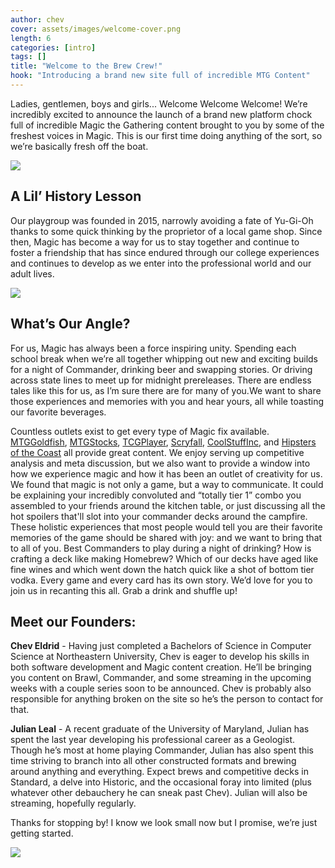 ```yaml
---
author: chev
cover: assets/images/welcome-cover.png
length: 6
categories: [intro]
tags: []
title: "Welcome to the Brew Crew!"
hook: "Introducing a brand new site full of incredible MTG Content"
---
```

Ladies, gentlemen, boys and girls... Welcome Welcome Welcome! We’re incredibly excited to announce the launch of a brand new platform chock full of incredible Magic the Gathering content brought to you by some of the freshest voices in Magic. This is our first time doing anything of the sort, so we’re basically fresh off the boat.

<div class="text-center">
    <img src="https://media.giphy.com/media/GCLlQnV7wzKLu/giphy.gif" style="max-width: 50%" class="img-fluid">
</div>

## A Lil’ History Lesson
Our playgroup was founded in 2015, narrowly avoiding a fate of Yu-Gi-Oh thanks to some quick thinking by the proprietor of a local game shop. Since then, Magic has become a way for us to stay together and continue to foster a friendship that has since endured through our college experiences and continues to develop as we enter into the professional world and our adult lives. 

<div class="text-center">
    <img src="https://media.giphy.com/media/l41lZD0i4UU9PkDJe/giphy.gif" style="max-width: 50%" class="img-fluid">
</div>


## What’s Our Angle?
For us, Magic has always been a force inspiring unity. Spending each school break when we’re all together whipping out new and exciting builds for a night of Commander, drinking beer and swapping stories. Or driving across state lines to meet up for midnight prereleases. There are endless tales like this for us, as I’m sure there are for many of you.We want to share those experiences and memories with you and hear yours, all while toasting our favorite beverages. 

Countless outlets exist to get every type of Magic fix available.
<a href="https://www.mtggoldfish.com/" target="_blank">MTGGoldfish</a>,
<a href="https://www.mtgstocks.com/news" target="_blank">MTGStocks</a>,
<a href="https://www.tcgplayer.com/" target="_blank">TCGPlayer</a>,
<a href="https://scryfall.com/" target="_blank">Scryfall</a>,
<a href="https://www.coolstuffinc.com/" target="_blank">CoolStuffInc</a>, and
<a href="https://www.hipstersofthecoast.com/" target="_blank">Hipsters of the Coast</a> all provide great content. We enjoy serving up competitive analysis and meta discussion, but we also want to provide a window into how we experience magic and how it has been an outlet of creativity for us. We found that magic is not only a game, but a way to communicate. It could be explaining your incredibly convoluted and “totally tier 1” combo you assembled to your friends around the kitchen table, or just discussing all the hot spoilers that'll slot into your commander decks around the campfire.  These holistic experiences that most people would tell you are their favorite memories of the game should be shared with joy: and we want to bring that to all of you. Best Commanders to play during a night of drinking? How is crafting a deck like making Homebrew? Which of our decks have aged like fine wines and which went down the hatch quick like a shot of bottom tier vodka. Every game and every card has its own story. We’d love for you to join us in recanting this all. Grab a drink and shuffle up!

## Meet our Founders:

**Chev Eldrid** - Having just completed a Bachelors of Science in Computer Science at Northeastern University, Chev is eager to develop his skills in both software development and Magic content creation. He’ll be bringing you content on Brawl, Commander, and some streaming in the upcoming weeks with a couple series soon to be announced. Chev is probably also responsible for anything broken on the site so he’s the person to contact for that.

**Julian Leal** - A recent graduate of the University of Maryland, Julian has spent the last year developing his professional career as a Geologist. Though he’s most at home playing Commander, Julian has also spent this time striving to branch into all other constructed formats and brewing around anything and everything. Expect brews and competitive decks in Standard, a delve into Historic, and the occasional foray into limited (plus whatever other debauchery he can sneak past Chev). Julian will also be streaming, hopefully regularly. 

Thanks for stopping by! I know we look small now but I promise, we’re just getting started.

<div class="text-center">
    <img src="https://desertbus.org/blog/wp-content/uploads/2019/11/giphy-1.gif" style="max-width: 50%" class="img-fluid">
</div>
